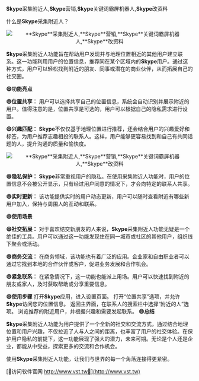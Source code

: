 **Skype**采集附近人,**Skype**营销,**Skype**关键词霸屏机器人,**Skype**改资料

什么是**Skype**采集附近人？

 <center><img src="https://vst.tw/MP4/tuiguang/png/3.png" alt="**Skype**采集附近人,**Skype**营销,**Skype**关键词霸屏机器人,**Skype**改资料"></center>

**Skype**采集附近人功能旨在帮助用户发现并与地理位置相近的其他用户建立联系。这一功能利用用户的位置信息，推荐同在某个区域内的**Skype**用户。通过这种方式，用户可以轻松找到附近的朋友、同事或潜在的商业伙伴，从而拓展自己的社交圈。

**😄功能亮点**

**😄位置共享：**
用户可以选择共享自己的位置信息，系统会自动识别并展示附近的用户。值得注意的是，位置共享是可选的，用户可以根据自己的隐私需求进行设置。

**😄兴趣匹配：**
**Skype**不仅仅基于地理位置进行推荐，还会结合用户的兴趣爱好和标签，为用户推荐志趣相投的联系人。这样，用户能够更容易找到和自己有共同话题的人，提升沟通的质量和愉快度。

 <center><img src="https://vst.tw/MP4/tuiguang/png/5.png" alt="**Skype**采集附近人,**Skype**营销,**Skype**关键词霸屏机器人,**Skype**改资料"></center>

**😄隐私保护：**
**Skype**非常重视用户的隐私。在使用采集附近人功能时，用户的位置信息不会被公开显示，只有经过用户同意的情况下，才会向特定的联系人共享。

**😄实时更新：**
该功能提供实时的用户动态更新，用户可以随时查看附近有哪些新用户加入，保持与周围人的互动和联系。

**😄使用场景**

**😄社交拓展：**
对于喜欢结交新朋友的人来说，**Skype**采集附近人功能无疑是一个绝佳的工具。用户可以通过这一功能发现住在同一城市或社区的其他用户，组织线下聚会或活动。

**😄商务交流：**
在商务领域，该功能也有着广泛的应用。企业家和自由职业者可以通过它找到本地的合作伙伴或客户，促进业务发展和合作机会。

**😄紧急联系：**
在紧急情况下，这一功能也能派上用场。用户可以快速找到附近的朋友或家人，及时获取帮助或分享重要信息。

**😄使用步骤**
打开**Skype**应用，进入设置页面。
打开“位置共享”选项，并允许**Skype**访问您的位置信息。
返回主界面，在联系人的搜索栏中选择“附近的人”选项。
浏览推荐的附近用户，并根据兴趣和需要发起联系。
**😄总结**

**Skype**采集附近人功能为用户提供了一个全新的社交和交流方式，通过结合地理位置和用户兴趣，不仅拉近了人与人之间的距离，也丰富了用户的社交体验。在保护用户隐私的前提下，这一功能展现了强大的潜力，未来可期。无论是个人还是企业，都能从中受益，探索更多的交流和合作机会。

使用**Skype**采集附近人功能，让我们与世界的每一个角落连接得更紧密。


[👻访问软件官网 http://www.vst.tw👻](http://www.vst.tw)
